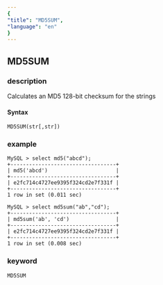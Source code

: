 ```yaml
---
{
"title": "MD5SUM",
"language": "en"
}
---
```


<!-- 
Licensed to the Apache Software Foundation (ASF) under one
or more contributor license agreements.  See the NOTICE file
distributed with this work for additional information
regarding copyright ownership.  The ASF licenses this file
to you under the Apache License, Version 2.0 (the
"License"); you may not use this file except in compliance
with the License.  You may obtain a copy of the License at
  http://www.apache.org/licenses/LICENSE-2.0
Unless required by applicable law or agreed to in writing,
software distributed under the License is distributed on an
"AS IS" BASIS, WITHOUT WARRANTIES OR CONDITIONS OF ANY
KIND, either express or implied.  See the License for the
specific language governing permissions and limitations
under the License.
-->

## MD5SUM

### description
Calculates an MD5 128-bit checksum for the strings
#### Syntax

`MD5SUM(str[,str])`

### example

```
MySQL > select md5("abcd");
+----------------------------------+
| md5('abcd')                      |
+----------------------------------+
| e2fc714c4727ee9395f324cd2e7f331f |
+----------------------------------+
1 row in set (0.011 sec)

MySQL > select md5sum("ab","cd");
+----------------------------------+
| md5sum('ab', 'cd')               |
+----------------------------------+
| e2fc714c4727ee9395f324cd2e7f331f |
+----------------------------------+
1 row in set (0.008 sec)

```

### keyword

    MD5SUM